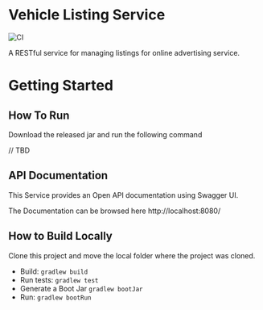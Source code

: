 # Vehicle Listing Service

![CI](https://github.com/akhabali/vehicle-listing-service/actions/workflows/ci-github-actions.yml/badge.svg)

A RESTful service for managing listings for online advertising service.

# Getting Started

## How To Run
Download the released jar and run the following command

// TBD

## API Documentation
This Service provides an Open API documentation using Swagger UI.

The Documentation can be browsed here http://localhost:8080/


## How to Build Locally
Clone this project and move the local folder where the project was cloned.

* Build: ``gradlew build``
* Run tests: ``gradlew test`` 
* Generate a Boot Jar ``gradlew bootJar``
* Run: ``gradlew bootRun``

